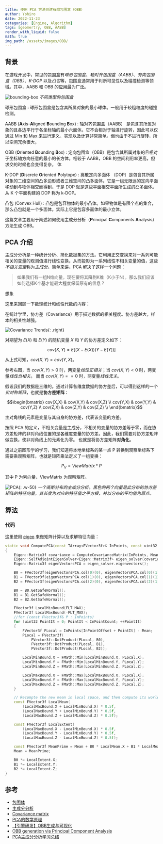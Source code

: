 ```yaml
---
title: 使用 PCA 方法创建有向包围盒（OBB）
author: Yohiro
date: 2022-11-23
categories: [Engine, Algorithm]
tags: [geomertry, OBB, AABB]
render_with_liquid: false
math: true
img_path: /assets/images/OBB/
---
```


## 背景

在游戏开发中，常见的包围盒有*球形包围盒*、*轴对齐包围盒（AABB）*、*有向包围盒（OBB）*、*K-DOP* 以及*凸包*等，包围盒通常用于判断可见性以及碰撞检测等领域。其中，AABB 和 OBB 的应用最为广泛。

![bounding-box](bounding-box.png)
_不同类型的包围盒_

球形包围盒
: 球形包围盒是包含其所属对象的最小球体。一般用于较粗粒度的碰撞检测。

AABB (**A**xis-**A**ligned **B**ounding **B**ox)
: 轴对齐包围盒（AABB） 是包含其所属对象的且各边平行于各坐标轴的最小六面体。它不会相对于轴进行旋转，因此可以仅通过 Min 和 Max 来进行定义，实现以及计算非常简单。但也由于不进行旋转，所以空间冗余很大。

OBB (**O**riented **B**ounding **B**ox)
: 定向包围盒（OBB）是包含其所属对象的且相对于坐标轴方向任意的最小的长方体。相较于 AABB，OBB 的空间利用率更高，但求交的时候也会变得复杂。
    体

K-DOP (**D**iscrete **O**riented **P**olytope)
: 离散定向多面体 （DOP）是包含其所属对象的二维空间的凸多边形或者三维空间的凸多面体，它是一组无限远的定向平面移动到与物体相交而得到，于是 DOP 就是这些平面相交平面所生成的凸多面体。从 K 个平面构建的 DOP 称为 k-DOP。

凸包 (Convex Hull)
: 凸包是包容物体的最小凸体。如果物体是有限个点的集合，那么凸包就是一个多面体，实际上它是包容多面体的最小立体。

这篇文章主要用于阐述如何使用主成分分析（**P**rincipal **C**omponents **A**nalysis）方法生成 OBB。

## PCA 介绍

主成分分析是一种统计分析、简化数据集的方法。它利用正交变换来对一系列可能相关的变量的观测值进行线性变换，从而投影为一系列线性不相关变量的值，这些*不相关变量*称为*主成分*。简单来讲，PCA 解决了这样一个问题：

> 如果我们有一组N维向量，现在要将其降到K维（K小于N），那么我们应该如何选择K个基才能最大程度保留原有的信息？

想象

这里来回顾一下数理统计和线性代数的内容：

在统计学里，协方差（Covariance）用于描述数据的相关程度。协方差越大，样本的相关性越强。

![Covariance Trends](Covariance_trends.png){: .right}

对期望为 $E(X)$ 和 $E(Y)$ 的随机变量 $X$ 和 $Y$ 的协方差定义如下：

$$\begin{equation}
cov(X,Y) = E[(X-E(X))(Y-E(Y))]
\end{equation}$$

从上式可知，$cov(X,Y) = cov(Y,X)$。  

参考右图，当 $cov(X,Y) > 0$ 时，两变量*线性正相关*；当 $cov(X,Y) < 0$ 时，两变量*线性负相关*。
而当 $cov(X,Y) == 0$ 时，两变量*线性无关*。

假设我们的数据是三维的，通过计算各维度数据的协方差后，可以得到这样的一个*实对称矩阵*，也就是**协方差矩阵**：

$$\begin{bmatrix}
cov(X,X) & cov(X,Y) & cov(X,Z) \\
cov(Y,X) & cov(Y,Y) & cov(Y,Z) \\
cov(Z,X) & cov(Z,Y) & cov(Z,Z) \\
\end{bmatrix}$$

主对角线的元素是变量与其自身的协方差，代表该变量的方差。

按照 PCA 的定义，不相关变量是主成分，不相关的变量的协方差等于零，而在协方差矩阵的非对角线位置的是各维度变量的协方差。因此，我们需要对协方差矩阵做变换，使非对角线上的元素化为零。
也就是将协方差矩阵**对角化**。

通过之前图形学的学习，我们知道将本地坐标系的某一点 P 转换到观察坐标系下需要乘观察矩阵，也就是矩阵乘法定义了一组变换：

$$\begin{equation}
P_V = ViewMatrix * P
\end{equation}$$

其中 P 为列向量，ViewMatrix 为观察矩阵。

![PCA](PCA.png){: .w-50}
_一个高斯分布的主成分分析。黑色的两个向量是此分布的协方差矩阵的特征向量，其长度为对应的特征值之平方根，并以分布的平均值为原点。_

## 算法



### 代码

这里使用 [eigen](https://github.com/PX4/eigen) 来做矩阵计算以及求解特征向量：

```cpp
static void ComputePCA(const TArray<FVector3f>& InPoints, const uint32 InPointOffset, const uint32 InPointCount, FVector3f& Mean, FVector3f& B0, FVector3f& B1, FVector3f& B2)
{
    Eigen::Matrix3f covariance = ComputeCovarianceMatrix(InPoints, Mean);
    Eigen::SelfAdjointEigenSolver<Eigen::Matrix3f> eigen_solver(covariance, Eigen::ComputeEigenvectors);
    Eigen::Matrix3f eigenVectorsPCA = eigen_solver.eigenvectors();

    B0 = FVector3f(eigenVectorsPCA.col(0)(0), eigenVectorsPCA.col(0)(1), eigenVectorsPCA.col(0)(2));
    B1 = FVector3f(eigenVectorsPCA.col(1)(0), eigenVectorsPCA.col(1)(1), eigenVectorsPCA.col(1)(2));
    B2 = FVector3f(eigenVectorsPCA.col(2)(0), eigenVectorsPCA.col(2)(1), eigenVectorsPCA.col(2)(2));

    B0 = B0.GetSafeNormal();
    B1 = B1.GetSafeNormal();
    B2 = B2.GetSafeNormal();

    FVector3f LocalMinBound(FLT_MAX);
    FVector3f LocalMaxBound(-FLT_MAX);
    //for (const FVector3f& P : InPoints)
    for (uint32 PointIt = 0; PointIt < InPointCount; ++PointIt)
    {
        FVector3f PLocal = InPoints[InPointOffset + PointIt] - Mean;
        PLocal = FVector3f(
            FVector3f::DotProduct(PLocal, B0),
            FVector3f::DotProduct(PLocal, B1),
            FVector3f::DotProduct(PLocal, B2));

        LocalMinBound.X = FMath::Min(LocalMinBound.X, PLocal.X);
        LocalMinBound.Y = FMath::Min(LocalMinBound.Y, PLocal.Y);
        LocalMinBound.Z = FMath::Min(LocalMinBound.Z, PLocal.Z);

        LocalMaxBound.X = FMath::Max(LocalMaxBound.X, PLocal.X);
        LocalMaxBound.Y = FMath::Max(LocalMaxBound.Y, PLocal.Y);
        LocalMaxBound.Z = FMath::Max(LocalMaxBound.Z, PLocal.Z);
    }

    // Recompte the new mean in local space, and then compute its world position
    const FVector3f LocalMean(
        (LocalMaxBound.X + LocalMinBound.X) * 0.5f,
        (LocalMaxBound.Y + LocalMinBound.Y) * 0.5f,
        (LocalMaxBound.Z + LocalMinBound.Z) * 0.5f);

    const FVector3f LocalExtent(
        (LocalMaxBound.X - LocalMinBound.X) * 0.5f,
        (LocalMaxBound.Y - LocalMinBound.Y) * 0.5f,
        (LocalMaxBound.Z - LocalMinBound.Z) * 0.5f);

    const FVector3f MeanPrime = Mean + B0 * LocalMean.X + B1 * LocalMean.Y + B2 * LocalMean.Z;
    Mean = MeanPrime;

    B0 *= LocalExtent.X;
    B1 *= LocalExtent.Y;
    B2 *= LocalExtent.Z;
}
```

## 参考

- [包围体](https://zh.wikipedia.org/wiki/%E5%8C%85%E5%9B%B4%E4%BD%93)
- [主成分分析](https://zh.wikipedia.org/wiki/%E4%B8%BB%E6%88%90%E5%88%86%E5%88%86%E6%9E%90)
- [Covariance matrix](https://en.wikipedia.org/wiki/Covariance_matrix)
- [PCA的数学原理](http://blog.codinglabs.org/articles/pca-tutorial.html)
- [【引擎研发】OBB生成与可视化](https://zhuanlan.zhihu.com/p/523291781)
- [OBB generation via Principal Component Analysis](https://hewjunwei.wordpress.com/2013/01/26/obb-generation-via-principal-component-analysis/)
- [PCA主成分分析学习总结](https://zhuanlan.zhihu.com/p/32412043)
